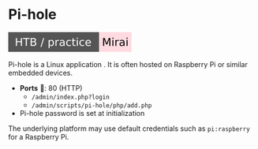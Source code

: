 # Pi-hole

[![mirai](../../../../cybersecurity/_badges/htb-p/mirai.svg)](https://app.hackthebox.com/machines/Mirai)

<div class="row row-cols-lg-2"><div>

Pi-hole is a Linux application . It is often hosted on Raspberry Pi or similar embedded devices.

* **Ports** 🐲: 80 (HTTP)
  * `/admin/index.php?login`
  * `/admin/scripts/pi-hole/php/add.php`
* Pi-hole password is set at initialization

The underlying platform may use default credentials such as `pi:raspberry` for a Raspberry Pi.
</div><div>
</div></div>
